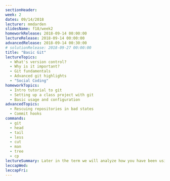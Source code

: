 ```yaml
---
sectionHeader:
week: 2
dates: 09/14/2018
lecturer: mmdarden
slidesName: f18/week2
homeworkRelease: 2018-09-14 00:00:00
lectureRelease: 2018-09-14 00:00:00
advancedRelease: 2018-09-14 00:30:00
# solutionRelease: 2018-09-27 00:00:00
title: "Basic Git"
lectureTopics:
  - What's version control?
  - Why is it important?
  - Git fundamentals
  - Advanced git highlights
  - "Social Coding"
homeworkTopics:
  - Intro tutorial to git
  - Setting up a class project with git
  - Basic usage and configuration
advancedTopics:
  - Rescuing repositories in bad states
  - Commit hooks
commands:
  - git
  - head
  - tail
  - less
  - cut
  - man
  - tree
  - cp
lectureSummary: Later in the term we will analyze how you have been using git and how you may improve. It is important that you have at least one non-trivial project (e.g. a class project) that you have used git to maintain.
leccapWed:
leccapFri:
---
```

